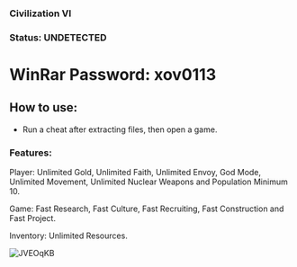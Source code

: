 ### Civilization VI

### Status: UNDETECTED

# WinRar Password: xov0113

## How to use:

- Run a cheat after extracting files, then open a game.

### Features:

Player: Unlimited Gold, Unlimited Faith, Unlimited Envoy, God Mode, Unlimited Movement, Unlimited Nuclear Weapons and Population Minimum 10.

Game: Fast Research, Fast Culture, Fast Recruiting, Fast Construction and Fast Project.

Inventory: Unlimited Resources.

![JVEOqKB](https://user-images.githubusercontent.com/116127881/197004339-a5c579b6-11b7-4bbc-a0d4-fd6891d2ab93.png)
